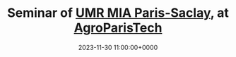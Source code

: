 ---
layout: page
title: Seminar of <a href="https://mia-ps.inrae.fr">UMR MIA Paris-Saclay</a>, at  <a href="https://www.agroparistech.fr">AgroParisTech</a>
date: 2023-11-30 11:00:00+0000
description: "Physics-Aware DL and Dynamical Systems: Hybrid Modeling and Generalization"
---